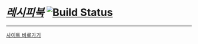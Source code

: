 # [_레시피북_](http://recipeya.site) [![Build Status](https://travis-ci.org/cocodori/recipe.com.svg?branch=main)](https://travis-ci.org/cocodori/recipe.com)

----

[사이트 바로가기](http://recipeya.site)
